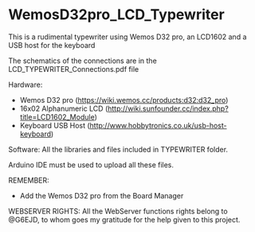 # WemosD32pro_LCD_Typewriter
This is a rudimental typewriter using Wemos D32 pro, an LCD1602 and a USB host for the keyboard

The schematics of the connections are in the LCD_TYPEWRITER_Connections.pdf file

Hardware:

- Wemos D32 pro (https://wiki.wemos.cc/products:d32:d32_pro)
- 16x02 Alphanumeric LCD (http://wiki.sunfounder.cc/index.php?title=LCD1602_Module)
- Keyboard USB Host (http://www.hobbytronics.co.uk/usb-host-keyboard)

Software:
All the libraries and files included in TYPEWRITER folder.

Arduino IDE must be used to upload all these files.

REMEMBER:
- Add the Wemos D32 pro from the Board Manager

WEBSERVER RIGHTS:
All the WebServer functions rights belong to @G6EJD, to whom goes my gratitude for the help given to this project.


